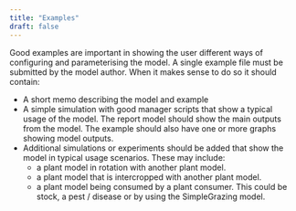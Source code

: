 ```yaml
---
title: "Examples"
draft: false
---
```


Good examples are important in showing the user different ways of configuring and parameterising the model.
A single example file must be submitted by the model author. When it makes sense to do so it should contain:

* A short memo describing the model and example
* A simple simulation with good manager scripts that show a typical usage of the model. The report model should show the main outputs from the model. The example should also have one or more  graphs showing model outputs.
* Additional simulations or experiments should be added that show the model in typical usage scenarios. These may include:
	- a plant model in rotation with another plant model.
	- a plant model that is intercropped with another plant model.
	- a plant model being consumed by a plant consumer. This could be stock, a pest / disease or by using the SimpleGrazing model.